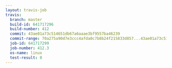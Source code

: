 ```yaml
---
layout: travis-job
travis:
  branch: master
  build-id: 641717296
  build-number: 412
  commit: 43ae01a73c514651db67a6aaae3bf9557ba46239
  commit-range: 70a275a90d7e3ccc4afda0c7b8b24f215833d857...43ae01a73c514651db67a6aaae3bf9557ba46239
  job-id: 641717299
  job-number: 412.3
  os-name: linux
  test-result: 0
---
```

